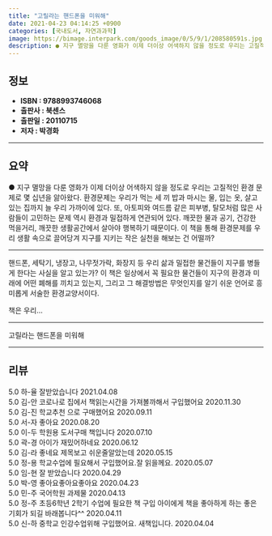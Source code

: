 ```yaml
---
title: "고릴라는 핸드폰을 미워해"
date: 2021-04-23 04:14:25 +0900
categories: [국내도서, 자연과과학]
image: https://bimage.interpark.com/goods_image/0/5/9/1/208580591s.jpg
description: ● 지구 멸망을 다룬 영화가 이제 더이상 어색하지 않을 정도로 우리는 고질적인 환경 문제로 몇 십년을 앓아왔다. 환경문제는 우리가 먹는 세 끼 밥과 마시는 물, 입는 옷, 살고 있는 집까지 늘 우리 가까이에 있다. 또, 아토피와 여드름 같은 피부병, 탈모처럼 많은 사람들이 고민하는 문
---
```


## **정보**

- **ISBN : 9788993746068**
- **출판사 : 북센스**
- **출판일 : 20110715**
- **저자 : 박경화**

------



## **요약**

●  지구 멸망을 다룬 영화가 이제 더이상 어색하지 않을 정도로 우리는 고질적인 환경 문제로 몇 십년을 앓아왔다. 환경문제는 우리가 먹는 세 끼 밥과 마시는 물, 입는 옷, 살고 있는 집까지 늘 우리 가까이에 있다. 또, 아토피와 여드름 같은 피부병, 탈모처럼 많은 사람들이 고민하는 문제 역시 환경과 밀접하게 연관되어 있다. 깨끗한 물과 공기, 건강한 먹을거리, 깨끗한 생활공간에서 살아야 행복하기 때문이다. 이 책을 통해 환경문제를 우리 생활 속으로 끌어당겨 지구를 지키는 작은 실천을 해보는 건 어떨까?

------

핸드폰, 세탁기, 냉장고, 나무젓가락, 화장지 등 우리 삶과 밀접한 물건들이 지구를 병들게 한다는 사실을 알고 있는가? 이 책은 일상에서 꼭 필요한 물건들이 지구의 환경과 미래에 어떤 폐해를 끼치고 있는지, 그리고 그 해결방법은 무엇인지를 알기 쉬운 언어로 흥미롭게 서술한 환경교양서이다.

책은 우리... 

------


고릴라는 핸드폰을 미워해 

------


## **리뷰** 

5.0 하-율 잘받았습니다  2021.04.08 <br/>5.0 김-안 코로나로 집에서 책읽는시간을 가져볼까해서 구입했어요 2020.11.30 <br/>5.0 김-진 학교추천 으로 구매했어요 2020.09.11 <br/>5.0 서-자 좋아요  2020.08.20 <br/>5.0 이-두 학원용 도서구매 책입니다 2020.07.10 <br/>5.0 곽-경 아이가 재밌어하네요 2020.06.12 <br/>5.0 김-라 좋네요 제목보고 쉬운줄알았는데 2020.05.15 <br/>5.0 정-용 학교수업에 필요해서 구입했어요.잘 읽을께요. 2020.05.07 <br/>5.0 임-현 잘 받았습니다 2020.04.29 <br/>5.0 박-영 좋아요좋아요좋아요 2020.04.23 <br/>5.0 민-주 국어학원 과제물 2020.04.13 <br/>5.0 정-주 초등6학년 2학기 수업에 필요한 책 구입
아이에게 책을 좋아하게 하는 좋은 기회가 되길 바래봅니다^^ 2020.04.11 <br/>5.0 신-하 중학교 인강수업위해 구입했어요.
새책입니다. 2020.04.04 <br/>